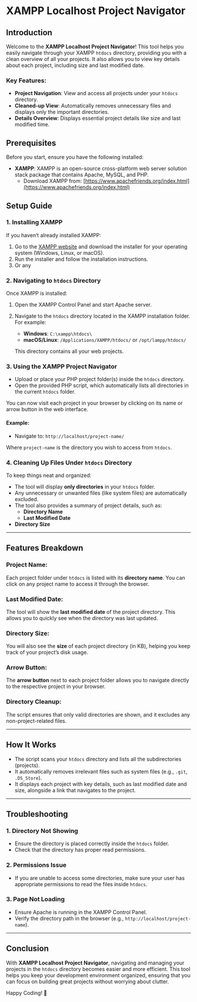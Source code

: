# XAMPP Localhost Project Navigator

## Introduction

Welcome to the **XAMPP Localhost Project Navigator**! This tool helps you easily navigate through your XAMPP `htdocs` directory, providing you with a clean overview of all your projects. It also allows you to view key details about each project, including size and last modified date.

### Key Features:
- **Project Navigation**: View and access all projects under your `htdocs` directory.
- **Cleaned-up View**: Automatically removes unnecessary files and displays only the important directories.
- **Details Overview**: Displays essential project details like size and last modified time.

## Prerequisites

Before you start, ensure you have the following installed:
- **XAMPP**: XAMPP is an open-source cross-platform web server solution stack package that contains Apache, MySQL, and PHP.
  - Download XAMPP from: [https://www.apachefriends.org/index.html](https://www.apachefriends.org/index.html)
  
## Setup Guide

### 1. **Installing XAMPP**

If you haven’t already installed XAMPP:
1. Go to the [XAMPP website](https://www.apachefriends.org/index.html) and download the installer for your operating system (Windows, Linux, or macOS).
2. Run the installer and follow the installation instructions.
3. Or any


### 2. **Navigating to `htdocs` Directory**

Once XAMPP is installed:
1. Open the XAMPP Control Panel and start Apache server.
2. Navigate to the `htdocs` directory located in the XAMPP installation folder. For example:
   - **Windows**: `C:\xampp\htdocs\`
   - **macOS/Linux**: `/Applications/XAMPP/htdocs/` or `/opt/lampp/htdocs/`
   
   This directory contains all your web projects.

### 3. **Using the XAMPP Project Navigator**

- Upload or place your PHP project folder(s) inside the `htdocs` directory.
- Open the provided PHP script, which automatically lists all directories in the current `htdocs` folder.
  
You can now visit each project in your browser by clicking on its name or arrow button in the web interface.

#### Example:
- Navigate to: `http://localhost/project-name/`
  
Where `project-name` is the directory you wish to access from `htdocs`.

### 4. **Cleaning Up Files Under `htdocs` Directory**

To keep things neat and organized:
- The tool will display **only directories** in your `htdocs` folder.
- Any unnecessary or unwanted files (like system files) are automatically excluded.
- The tool also provides a summary of project details, such as:
  - **Directory Name**
  - **Last Modified Date**
 - **Directory Size**

---

## Features Breakdown

### Project Name:
Each project folder under `htdocs` is listed with its **directory name**. You can click on any project name to access it through the browser.

### Last Modified Date:
The tool will show the **last modified date** of the project directory. This allows you to quickly see when the directory was last updated.

### Directory Size:
You will also see the **size** of each project directory (in KB), helping you keep track of your project’s disk usage.

### Arrow Button:
The **arrow button** next to each project folder allows you to navigate directly to the respective project in your browser.

### Directory Cleanup:
The script ensures that only valid directories are shown, and it excludes any non-project-related files.

---


## How It Works

- The script scans your `htdocs` directory and lists all the subdirectories (projects).
- It automatically removes irrelevant files such as system files (e.g., `.git`, `.DS_Store`).
- It displays each project with key details, such as last modified date and size, alongside a link that navigates to the project.

---

## Troubleshooting

### 1. **Directory Not Showing**
   - Ensure the directory is placed correctly inside the `htdocs` folder.
   - Check that the directory has proper read permissions.

### 2. **Permissions Issue**
   - If you are unable to access some directories, make sure your user has appropriate permissions to read the files inside `htdocs`.

### 3. **Page Not Loading**
   - Ensure Apache is running in the XAMPP Control Panel.
   - Verify the directory path in the browser (e.g., `http://localhost/project-name`).

---


## Conclusion

With **XAMPP Localhost Project Navigator**, navigating and managing your projects in the `htdocs` directory becomes easier and more efficient. This tool helps you keep your development environment organized, ensuring that you can focus on building great projects without worrying about clutter.

Happy Coding! 🎉

